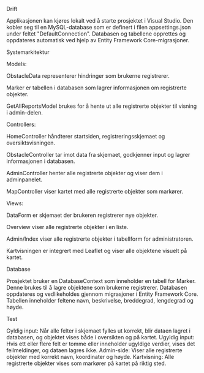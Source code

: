 Drift

Applikasjonen kan kjøres lokalt ved å starte prosjektet i Visual Studio.
Den kobler seg til en MySQL-database som er definert i filen appsettings.json under feltet "DefaultConnection".
Databasen og tabellene opprettes og oppdateres automatisk ved hjelp av Entity Framework Core-migrasjoner.


Systemarkitektur

Models:

ObstacleData representerer hindringer som brukerne registrerer.

Marker er tabellen i databasen som lagrer informasjonen om registrerte objekter.

GetAllReportsModel brukes for å hente ut alle registrerte objekter til visning i admin-delen.

Controllers:

HomeController håndterer startsiden, registreringsskjemaet og oversiktsvisningen.

ObstacleController tar imot data fra skjemaet, godkjenner input og lagrer informasjonen i databasen.

AdminController henter alle registrerte objekter og viser dem i adminpanelet.

MapController viser kartet med alle registrerte objekter som markører.

Views:

DataForm er skjemaet der brukeren registrerer nye objekter.

Overview viser alle registrerte objekter i en liste.

Admin/Index viser alle registrerte objekter i tabellform for administratoren.

Kartvisningen er integrert med Leaflet og viser alle objektene visuelt på kartet.

Database

Prosjektet bruker en DatabaseContext som inneholder en tabell for Marker. Denne brukes til å lagre objektene som brukerne registrerer.
Databasen oppdateres og vedlikeholdes gjennom migrasjoner i Entity Framework Core.
Tabellen inneholder feltene navn, beskrivelse, breddegrad, lengdegrad og høyde.

Test

Gyldig input: Når alle felter i skjemaet fylles ut korrekt, blir dataen lagret i databasen, og objektet vises både i oversikten og på kartet.
Ugyldig input: Hvis ett eller flere felt er tomme eller inneholder ugyldige verdier, vises det feilmeldinger, og dataen lagres ikke.
Admin-side: Viser alle registrerte objekter med korrekt navn, koordinater og høyde.
Kartvisning: Alle registrerte objekter vises som markører på kartet på riktig sted.
